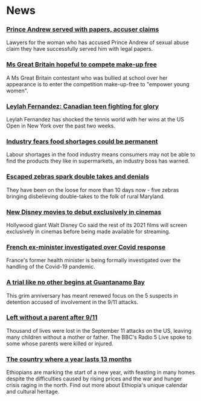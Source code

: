 # News
### [Prince Andrew served with papers, accuser claims](https://www.bbc.com/news/uk-58523119)
Lawyers for the woman who has accused Prince Andrew of sexual abuse claim they have successfully served him with legal papers.
### [Ms Great Britain hopeful to compete make-up free](https://www.bbc.com/news/uk-england-58346534)
A Ms Great Britain contestant who was bullied at school over her appearance is to enter the competition make-up-free to "empower young women".
### [Leylah Fernandez: Canadian teen fighting for glory](https://www.bbc.com/news/world-us-canada-58523448)
Leylah Fernandez has shocked the tennis world with her wins at the US Open in New York over the past two weeks.
### [Industry fears food shortages could be permanent](https://www.bbc.com/news/business-58519997)
Labour shortages in the food industry means consumers may not be able to find the products they like in supermarkets, an industry boss has warned. 
### [Escaped zebras spark double takes and denials](https://www.bbc.com/news/world-us-canada-58527985)
They have been on the loose for more than 10 days now - five zebras bringing disbelieving double-takes to the folk of rural Maryland.
### [New Disney movies to debut exclusively in cinemas](https://www.bbc.com/news/world-us-canada-58524893)
Hollywood giant Walt Disney Co said the rest of its 2021 films will screen exclusively in cinemas before being made available for streaming.
### [French ex-minister investigated over Covid response](https://www.bbc.com/news/world-europe-58523027)
France's former health minister is being formally investigated over the handling of the Covid-19 pandemic. 
### [A trial like no other begins at Guantanamo Bay](https://www.bbc.com/news/world-latin-america-58527700)
This grim anniversary has meant renewed focus on the 5 suspects in detention accused of involvement in the 9/11 attacks.
### [Left without a parent after 9/11](https://www.bbc.com/news/world-us-canada-58508260)
Thousand of lives were lost in the September 11 attacks on the US, leaving many children without a mother or father. The BBC's Radio 5 Live spoke to some whose parents were killed or injured.
### [The country where a year lasts 13 months](https://www.bbc.com/news/world-africa-57443424)
Ethiopians are marking the start of a new year, with feasting in many homes despite the difficulties caused by rising prices and the war and hunger crisis raging in the north. Find out more about Ethiopia's unique calendar and cultural heritage.
